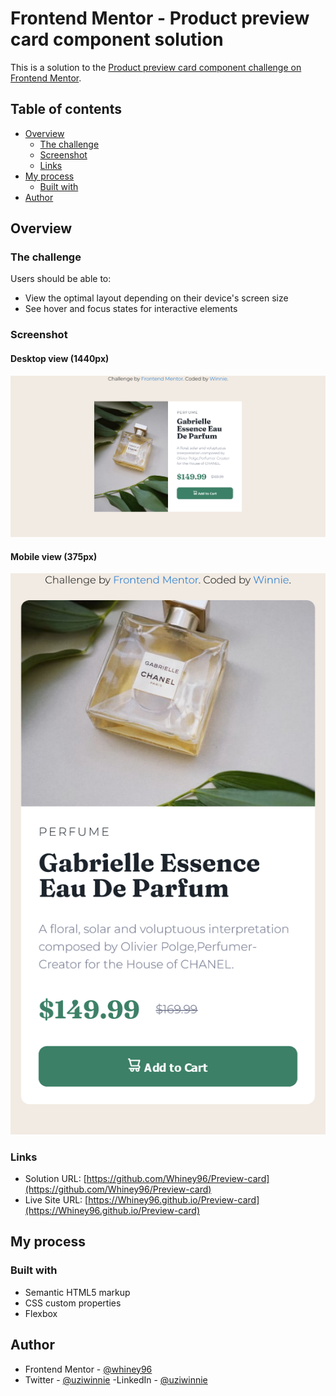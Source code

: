 # Frontend Mentor - Product preview card component solution

This is a solution to the [Product preview card component challenge on Frontend Mentor](https://www.frontendmentor.io/challenges/product-preview-card-component-GO7UmttRfa).

## Table of contents

- [Overview](#overview)
  - [The challenge](#the-challenge)
  - [Screenshot](#screenshot)
  - [Links](#links)
- [My process](#my-process)
  - [Built with](#built-with)
- [Author](#author)

## Overview

### The challenge

Users should be able to:

- View the optimal layout depending on their device's screen size
- See hover and focus states for interactive elements

### Screenshot

#### Desktop view (1440px)
![](/images/Desktop%20Screenshot.png)

#### Mobile view (375px)
![](/images/Mobile%20Screenshot.png)

### Links

- Solution URL: [https://github.com/Whiney96/Preview-card](https://github.com/Whiney96/Preview-card)
- Live Site URL: [https://Whiney96.github.io/Preview-card](https://Whiney96.github.io/Preview-card)

## My process

### Built with

- Semantic HTML5 markup
- CSS custom properties
- Flexbox

## Author

- Frontend Mentor - [@whiney96](https://www.frontendmentor.io/profile/whiney96)
- Twitter - [@uziwinnie](https://www.twitter.com/uziwinnie)
-LinkedIn - [@uziwinnie](https://www.linkedin.com/in/uziwinnie)